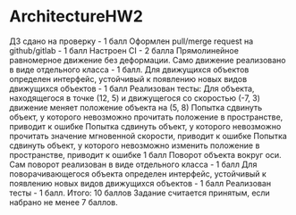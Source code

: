 # ArchitectureHW2
ДЗ сдано на проверку - 1 балл
Оформлен pull/merge request на github/gitlab - 1 балл
Настроен CI - 2 балла
Прямолинейное равномерное движение без деформации.
Само движение реализовано в виде отдельного класса - 1 балл.
Для движущихся объектов определен интерфейс, устойчивый к появлению новых видов движущихся объектов - 1 балл
Реализован тесты:
Для объекта, находящегося в точке (12, 5) и движущегося со скоростью (-7, 3) движение меняет положение объекта на (5, 8)
Попытка сдвинуть объект, у которого невозможно прочитать положение в пространстве, приводит к ошибке
Попытка сдвинуть объект, у которого невозможно прочитать значение мгновенной скорости, приводит к ошибке
Попытка сдвинуть объект, у которого невозможно изменить положение в пространстве, приводит к ошибке
1 балл
Поворот объекта вокруг оси.
Сам поворот реализован в виде отдельного класса - 1 балл
Для поворачивающегося объекта определен интерфейс, устойчивый к появлению новых видов движущихся объектов - 1 балл
Реализован тесты - 1 балл.
Итого: 10 баллов
Задание считается принятым, если набрано не менее 7 баллов.
